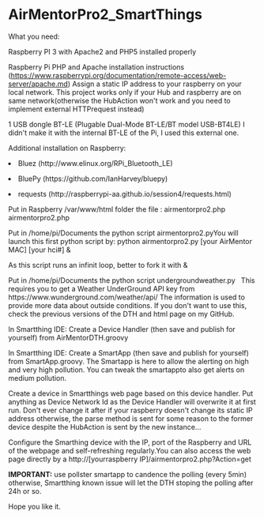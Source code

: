 # AirMentorPro2_SmartThings
What you need:

Raspberry PI 3 with Apache2 and PHP5 installed properly<p></p>
  Raspberry Pi PHP and Apache installation instructions (https://www.raspberrypi.org/documentation/remote-access/web-server/apache.md)
Assign a static IP address to your raspberry on your local network. This project works only if your Hub and raspberry are on same network(otherwise the HubAction won't work and you need to implement external HTTPrequest instead)<p></p>
1 USB dongle BT-LE (Plugable Dual-Mode BT-LE/BT model USB-BT4LE)  I didn't make it with the internal BT-LE of the Pi, I used this external one.<p></p>
Additional installation on Raspberry:<p></p>
  <li>Bluez (http://www.elinux.org/RPi_Bluetooth_LE)<p></p></li>
  <li>BluePy (https://github.com/IanHarvey/bluepy)<p></p></li>
  <li>requests (http://raspberrypi-aa.github.io/session4/requests.html)<p></p></li>
Put in Raspberry /var/www/html folder the file : airmentorpro2.php airmentorpro2.php<p></p>
Put in /home/pi/Documents the python script airmentorpro2.pyYou will launch this first python script by: python airmentorpro2.py [your AirMentor MAC] [your hci#] & <p></p>As this script runs an infinit loop, better to fork it with &<p></p>
Put in /home/pi/Documents the python script undergroundweather.py   This requires you to get a Weather UnderGround API key from https://www.wunderground.com/weather/api/  The information is used to provide more data about outside conditions. If you don't want to use this, check the previous versions of the DTH and html page on my GitHub.<p></p>
In Smartthing IDE: Create a Device Handler (then save and publish for yourself) from AirMentorDTH.groovy <p></p>
In Smartthing IDE: Create a SmartApp (then save and publish for yourself) from SmartApp.groovy. The Smartapp is here to allow the alerting on high and very high pollution. You can tweak the smartappto also get alerts on medium pollution.<p></p>
Create a device in Smartthings web page based on this device handler. Put anything as Device Network Id as the Device Handler will overwrite it at first run. Don't ever change it after if your raspberry doesn't change its static IP address otherwise, the parse method is sent for some reason to the former device despite the HubAction is sent by the new instance...<p></p>
Configure the Smarthing device with the IP, port of the Raspberry and URL of the webpage and self-refreshing regularly.You can also access the web page directly by a http://[yourraspberry IP]/airmentorpro2.php?Action=get<p></p>
<b>IMPORTANT:</b> use pollster smartapp to candence the polling (every 5min) otherwise, Smartthing known issue will let the DTH stoping the polling after 24h or so.<p></p>
Hope you like it.
